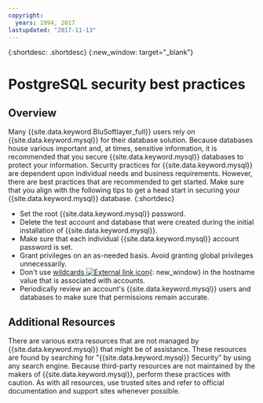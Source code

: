 ```yaml
---
copyright:
  years: 1994, 2017
lastupdated: "2017-11-13"
---
```


{:shortdesc: .shortdesc}
{:new_window: target="_blank"}

# PostgreSQL security best practices

## Overview

Many {{site.data.keyword.BluSoftlayer_full}} users rely on {{site.data.keyword.mysql}} for their database solution. Because databases house various important and, at times, sensitive information, it is recommended that you secure {{site.data.keyword.mysql}} databases to protect your information. Security practices for {{site.data.keyword.mysql}} are dependent upon individual needs and business requirements. However, there are best practices that are recommended to get started. Make sure that you align with the following tips to get a head start in securing your {{site.data.keyword.mysql}} database.
{:shortdesc}

* Set the root {{site.data.keyword.mysql}} password.
* Delete the test account and database that were created during the initial installation of {{site.data.keyword.mysql}}.
* Make sure that each individual {{site.data.keyword.mysql}} account password is set.
* Grant privileges on an as-needed basis. Avoid granting global privileges unnecessarily.
* Don't use [wildcards ![External link icon](../../icons/launch-glyph.svg "External link icon")](http://en.wikipedia.org/wiki/Wildcard_character){: new_window} in the hostname value that is associated with accounts.
* Periodically review an account's {{site.data.keyword.mysql}} users and databases to make sure that permissions remain accurate.

## Additional Resources

There are various extra resources that are not managed by {{site.data.keyword.mysql}} that might be of assistance. These resources are found by searching for "{{site.data.keyword.mysql}} Security" by using any search engine. Because third-party resources are not maintained by the makers of {{site.data.keyword.mysql}}, perform these practices with caution. As with all resources, use trusted sites and refer to official documentation and support sites whenever possible.
